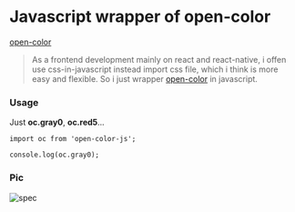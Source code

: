 # Javascript wrapper of open-color

[open-color](https://github.com/yeun/open-color)

>As a frontend development mainly on react and react-native, i offen use css-in-javascript instead import css file, 
which i think is more easy and flexible. So i just wrapper [open-color](https://github.com/yeun/open-color) in javascript.

### Usage

Just **oc.gray0**, **oc.red5**...

   ```shell
   import oc from 'open-color-js';

   console.log(oc.gray0);
   ```

### Pic
![spec](https://camo.githubusercontent.com/5dbb5d5a36dfe84cf4776b358993e3984cd38974/68747470733a2f2f7965756e2e6769746875622e696f2f6f70656e2d636f6c6f722f61737365742f696d616765732f6f70656e2d636f6c6f722e737667)